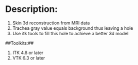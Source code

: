 
# Description: #

1. Skin 3d reconstruction from MRI data
2. Trachea gray value equals background thus leaving a hole
3. Use itk tools to fill this hole to achieve a better 3d model

##Toolkits:##
1. ITK 4.8 or later
2. VTK 6.3 or later








